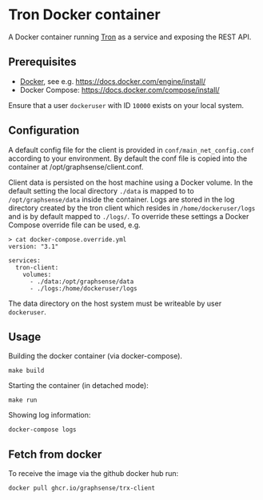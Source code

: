 # Tron Docker container

A Docker container running [Tron][tron] as a service and exposing
the REST API.

## Prerequisites

- [Docker][docker], see e.g. https://docs.docker.com/engine/install/
- Docker Compose: https://docs.docker.com/compose/install/

Ensure that a user `dockeruser` with ID `10000` exists on your local system.

## Configuration

A default config file for the client is provided in `conf/main_net_config.conf` according to your environment.
By default the conf file is copied into the container at /opt/graphsense/client.conf.

Client data is persisted on the host machine using a Docker volume.
In the default setting the local directory `./data` is mapped to
to `/opt/graphsense/data` inside the container.
Logs are stored in the log directory created by the tron client 
which resides in `/home/dockeruser/logs` and is by default mapped
to `./logs/`. To override these settings 
a Docker Compose override file can be used, e.g.

```
> cat docker-compose.override.yml
version: "3.1"

services:
  tron-client:
    volumes:
      - ./data:/opt/graphsense/data
      - ./logs:/home/dockeruser/logs
```

The data directory on the host system must be writeable by user `dockeruser`.

## Usage

Building the docker container (via docker-compose).

    make build

Starting the container (in detached mode):

    make run

Showing log information:

    docker-compose logs

## Fetch from docker

To receive the image via the github docker hub run:
```bash
docker pull ghcr.io/graphsense/trx-client

```



[tron]: https://tron.network/
[docker]: https://www.docker.com
